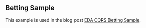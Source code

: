 ## Betting Sample

This example is used in the blog post [EDA CQRS Betting Sample](http://sculptorgenerator.org/2010/09/09/eda-cqrs-betting-sample/).
